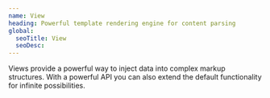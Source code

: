 ```yaml
---
name: View
heading: Powerful template rendering engine for content parsing
global:
  seoTitle: View
  seoDesc:
---
```


Views provide a powerful way to inject data into complex markup structures. With a powerful API you can also extend the default functionality for infinite possibilities.
